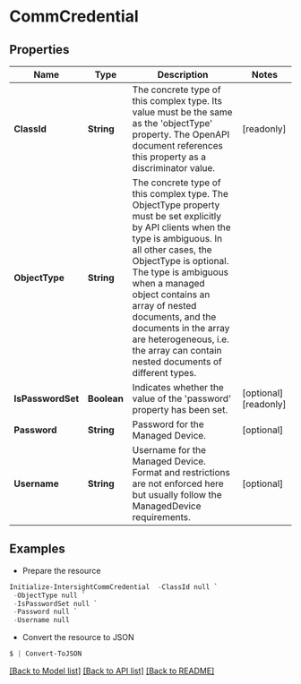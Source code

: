 # CommCredential
## Properties

Name | Type | Description | Notes
------------ | ------------- | ------------- | -------------
**ClassId** | **String** | The concrete type of this complex type. Its value must be the same as the &#39;objectType&#39; property. The OpenAPI document references this property as a discriminator value. | [readonly] 
**ObjectType** | **String** | The concrete type of this complex type. The ObjectType property must be set explicitly by API clients when the type is ambiguous. In all other cases, the  ObjectType is optional.  The type is ambiguous when a managed object contains an array of nested documents, and the documents in the array are heterogeneous, i.e. the array can contain nested documents of different types. | 
**IsPasswordSet** | **Boolean** | Indicates whether the value of the &#39;password&#39; property has been set. | [optional] [readonly] 
**Password** | **String** | Password for the Managed Device. | [optional] 
**Username** | **String** | Username for the Managed Device. Format and restrictions are not enforced here but usually follow the ManagedDevice requirements. | [optional] 

## Examples

- Prepare the resource
```powershell
Initialize-IntersightCommCredential  -ClassId null `
 -ObjectType null `
 -IsPasswordSet null `
 -Password null `
 -Username null
```

- Convert the resource to JSON
```powershell
$ | Convert-ToJSON
```

[[Back to Model list]](../README.md#documentation-for-models) [[Back to API list]](../README.md#documentation-for-api-endpoints) [[Back to README]](../README.md)

